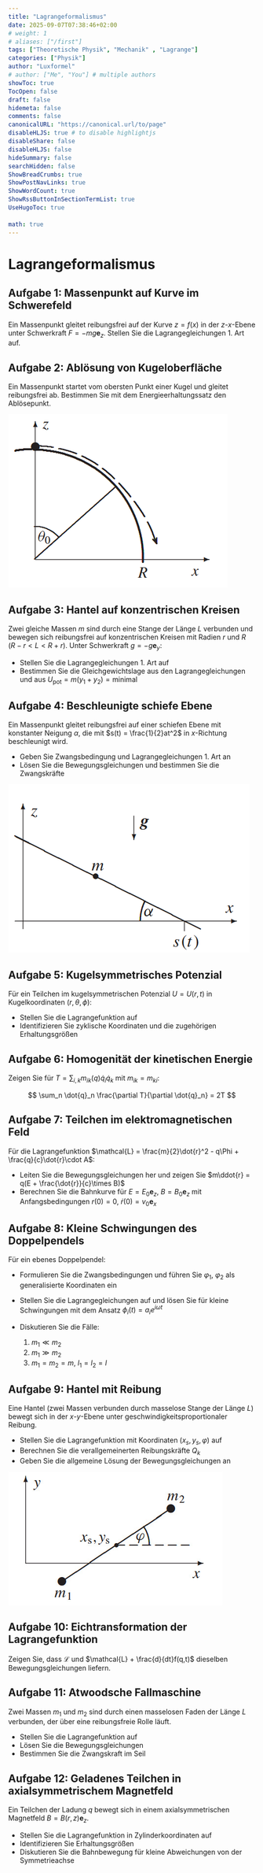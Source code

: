 ```yaml
---
title: "Lagrangeformalismus"
date: 2025-09-07T07:38:46+02:00
# weight: 1
# aliases: ["/first"]
tags: ["Theoretische Physik", "Mechanik" , "Lagrange"]
categories: ["Physik"]
author: "Luxformel"
# author: ["Me", "You"] # multiple authors
showToc: true
TocOpen: false
draft: false
hidemeta: false
comments: false
canonicalURL: "https://canonical.url/to/page"
disableHLJS: true # to disable highlightjs
disableShare: false
disableHLJS: false
hideSummary: false
searchHidden: false
ShowBreadCrumbs: true
ShowPostNavLinks: true
ShowWordCount: true
ShowRssButtonInSectionTermList: true
UseHugoToc: true

math: true
---
```


# Lagrangeformalismus

## Aufgabe 1: Massenpunkt auf Kurve im Schwerefeld

Ein Massenpunkt gleitet reibungsfrei auf der Kurve $z = f(x)$ in der $z$-$x$-Ebene unter Schwerkraft $F = -mg\mathbf{e}_z$. Stellen Sie die Lagrangegleichungen 1. Art auf.

## Aufgabe 2: Ablösung von Kugeloberfläche

Ein Massenpunkt startet vom obersten Punkt einer Kugel und gleitet reibungsfrei ab. Bestimmen Sie mit dem Energieerhaltungssatz den Ablösepunkt.

![](images/lagrangeformalismus-aufgabe2.png)

## Aufgabe 3: Hantel auf konzentrischen Kreisen

Zwei gleiche Massen $m$ sind durch eine Stange der Länge $L$ verbunden und bewegen sich reibungsfrei auf konzentrischen Kreisen mit Radien $r$ und $R$ ($R - r < L < R + r$). Unter Schwerkraft $g = -g\mathbf{e}_y$:

- Stellen Sie die Lagrangegleichungen 1. Art auf
- Bestimmen Sie die Gleichgewichtslage aus den Lagrangegleichungen und aus $U_{\text{pot}} = m(y_1 + y_2) = \text{minimal}$

## Aufgabe 4: Beschleunigte schiefe Ebene

Ein Massenpunkt gleitet reibungsfrei auf einer schiefen Ebene mit konstanter Neigung $\alpha$, die mit $s(t) = \frac{1}{2}at^2$ in $x$-Richtung beschleunigt wird.

- Geben Sie Zwangsbedingung und Lagrangegleichungen 1. Art an
- Lösen Sie die Bewegungsgleichungen und bestimmen Sie die Zwangskräfte

![](images/Beschleunigte-schiefe-Ebene.png)

## Aufgabe 5: Kugelsymmetrisches Potenzial

Für ein Teilchen im kugelsymmetrischen Potenzial $U = U(r, t)$ in Kugelkoordinaten $(r, \theta, \phi)$:

- Stellen Sie die Lagrangefunktion auf
- Identifizieren Sie zyklische Koordinaten und die zugehörigen Erhaltungsgrößen

## Aufgabe 6: Homogenität der kinetischen Energie

Zeigen Sie für $T = \sum_{i,k} m_{ik}(q)\dot{q}_i\dot{q}_k$ mit $m_{ik} = m_{ki}$:

$$
\sum_n \dot{q}_n \frac{\partial T}{\partial \dot{q}_n} = 2T
$$

## Aufgabe 7: Teilchen im elektromagnetischen Feld

Für die Lagrangefunktion $\mathcal{L} = \frac{m}{2}\dot{r}^2 - q\Phi + \frac{q}{c}\dot{r}\cdot A$:

- Leiten Sie die Bewegungsgleichungen her und zeigen Sie $m\ddot{r} = q(E + \frac{\dot{r}}{c}\times B)$
- Berechnen Sie die Bahnkurve für $E = E_0\mathbf{e}_z$, $B = B_0\mathbf{e}_z$ mit Anfangsbedingungen $r(0) = 0$, $\dot{r}(0) = v_0\mathbf{e}_x$

## Aufgabe 8: Kleine Schwingungen des Doppelpendels

Für ein ebenes Doppelpendel:

- Formulieren Sie die Zwangsbedingungen und führen Sie $\varphi_1$, $\varphi_2$ als generalisierte Koordinaten ein
- Stellen Sie die Lagrangegleichungen auf und lösen Sie für kleine Schwingungen mit dem Ansatz $\phi_i(t) = a_i e^{i\omega t}$
- Diskutieren Sie die Fälle:

  1. $m_1 \ll m_2$
  2. $m_1 \gg m_2$ 
  3. $m_1 = m_2 = m$, $l_1 = l_2 = l$

## Aufgabe 9: Hantel mit Reibung

Eine Hantel (zwei Massen verbunden durch masselose Stange der Länge $L$) bewegt sich in der $x$-$y$-Ebene unter geschwindigkeitsproportionaler Reibung.

- Stellen Sie die Lagrangefunktion mit Koordinaten $(x_s, y_s, \varphi)$ auf
- Berechnen Sie die verallgemeinerten Reibungskräfte $Q_k$
- Geben Sie die allgemeine Lösung der Bewegungsgleichungen an

![](images/hantelMitReibungsKraft.jpg)

## Aufgabe 10: Eichtransformation der Lagrangefunktion

Zeigen Sie, dass $\mathcal{L}$ und $\mathcal{L} + \frac{d}{dt}f(q,t)$ dieselben Bewegungsgleichungen liefern.

## Aufgabe 11: Atwoodsche Fallmaschine

Zwei Massen $m_1$ und $m_2$ sind durch einen masselosen Faden der Länge $L$ verbunden, der über eine reibungsfreie Rolle läuft.

- Stellen Sie die Lagrangefunktion auf
- Lösen Sie die Bewegungsgleichungen
- Bestimmen Sie die Zwangskraft im Seil

## Aufgabe 12: Geladenes Teilchen in axialsymmetrischem Magnetfeld

Ein Teilchen der Ladung $q$ bewegt sich in einem axialsymmetrischen Magnetfeld $B = B(r,z)\mathbf{e}_z$.

- Stellen Sie die Lagrangefunktion in Zylinderkoordinaten auf
- Identifizieren Sie Erhaltungsgrößen
- Diskutieren Sie die Bahnbewegung für kleine Abweichungen von der Symmetrieachse